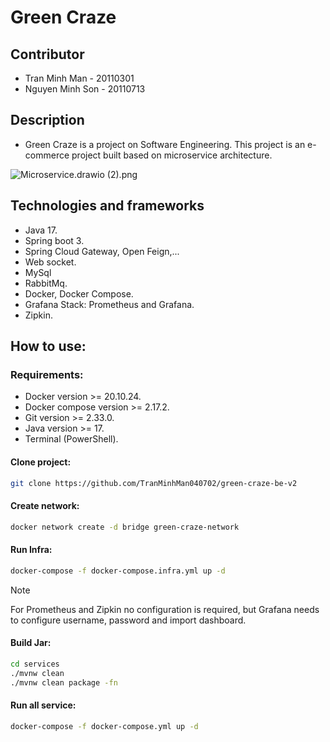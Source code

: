 # Green Craze

## Contributor
- Tran Minh Man     -     20110301
- Nguyen Minh Son   -     20110713

## Description
-  Green Craze is a project on Software Engineering. This project is an e-commerce project built
   based on microservice architecture.

![Microservice.drawio (2).png](..%2F..%2F..%2F..%2FHCMUTE%2FNam4%2FHK1%2FTieuLuanChuyenNganh%2Flogo%2FMicroservice.drawio%20%282%29.png)

## Technologies and frameworks
- Java 17.
- Spring boot 3.
- Spring Cloud Gateway, Open Feign,...
- Web socket.
- MySql
- RabbitMq.
- Docker, Docker Compose.
- Grafana Stack: Prometheus and Grafana.
- Zipkin.

## How to use:
### Requirements:
- Docker version >= 20.10.24.
- Docker compose version >= 2.17.2.
- Git version >= 2.33.0.
- Java version >= 17.
- Terminal (PowerShell).

#### Clone project:
``` bash
git clone https://github.com/TranMinhMan040702/green-craze-be-v2
```

#### Create network:
```bash
docker network create -d bridge green-craze-network
```

#### Run Infra:
```bash
docker-compose -f docker-compose.infra.yml up -d
```

> [!NOTE]  
> For Prometheus and Zipkin no configuration is required, but Grafana needs to configure username, password and 
> import dashboard.

#### Build Jar:
```bash
cd services
./mvnw clean
./mvnw clean package -fn
```

#### Run all service:
```bash
docker-compose -f docker-compose.yml up -d
```
